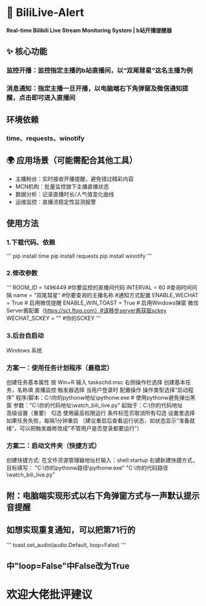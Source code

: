 # 🚀 BiliLive-Alert 
 **Real-time Bilibili Live Stream Monitoring System | b站开播提醒器**
## ✨ 核心功能
### **监控开播**：监控指定主播的b站直播间，以“双尾彗星”这名主播为例
### **消息通知**：指定主播一旦开播，以电脑端右下角弹窗及微信通知提醒，点击即可进入直播间
## 环境依赖
### **time、requests、winotify**
## 🌍 应用场景（可能需配合其他工具）
- 主播粉丝：实时接收开播提醒，避免错过精彩内容
- MCN机构：批量监控旗下主播直播状态
- 数据分析：记录直播时长/人气值变化曲线
- 运维监控：直播流稳定性监测报警
## 使用方法
### 1.下载代码、依赖
'''
pip install time
pip install requests
pip install winotify
'''
### 2.修改参数
'''
 ROOM_ID = 1496449 #你要监控的直播间代码
 INTERVAL = 60 #查询时间间隔
 name = "双尾彗星" #你要查询的主播名称
 #通知方式配置
 ENABLE_WECHAT = True # 启用微信提醒
 ENABLE_WIN_TOAST = True  # 启用Windows弹窗
 微信Server酱配置（https://sct.ftqq.com）#请移步server酱获取sckey
 WECHAT_SCKEY = "" #你的SCKEY
 '''
### 3.后台自启动
  Windows 系统
### 方案一：使用任务计划程序（最稳定）
 创建任务基本属性
 按 Win+R 输入 taskschd.msc
 右侧操作栏选择 创建基本任务，名称填 直播监控
 触发器选择 当用户登录时
 配置操作
 操作类型选择"启动程序"
 程序/脚本：C:\你的pythonw地址\pythonw.exe  # 使用pythonw避免弹出黑窗
 参数："C:\你的代码地址\watch_bili_live.py"
 起始于：C:\你的代码地址\
 高级设置（重要）
 勾选 使用最高权限运行
 条件标签页取消所有勾选
 设置里选择 如果任务失败，每隔1分钟重启
 （建议重启后查看运行状态，如状态显示“准备就绪”，可以把触发器修改成“不管用户是否登录都要运行”）
### 方案二：启动文件夹（快捷方式）
 创建快捷方式:
 在文件资源管理器地址栏输入：shell:startup
 右键新建快捷方式，目标填写：
 "C:\你的pythonw路径\pythonw.exe" "C:\你的代码路径\watch_bili_live.py"
## 附：电脑端实现形式以右下角弹窗方式与一声默认提示音提醒
## 如想实现重复通知，可以把第71行的
'''
    toast.set_audio(audio.Default, loop=False)
'''
## 中"loop=False"中False改为True
# 欢迎大佬批评建议
